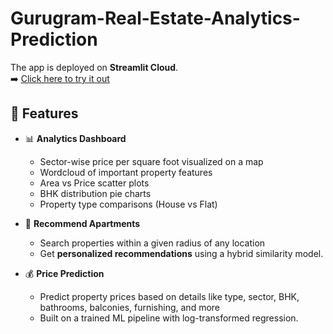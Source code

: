 # Gurugram-Real-Estate-Analytics-Prediction
The app is deployed on **Streamlit Cloud**.  
➡️ [Click here to try it out](https://gurguramrealestate.streamlit.app/)

## 🚀 Features

- 📊 **Analytics Dashboard**
  - Sector-wise price per square foot visualized on a map
  - Wordcloud of important property features
  - Area vs Price scatter plots
  - BHK distribution pie charts
  - Property type comparisons (House vs Flat)

- 🧭 **Recommend Apartments**
  - Search properties within a given radius of any location
  - Get **personalized recommendations** using a hybrid similarity model.

- 💰 **Price Prediction**
  - Predict property prices based on details like type, sector, BHK, bathrooms, balconies, furnishing, and more
  - Built on a trained ML pipeline with log-transformed regression.
